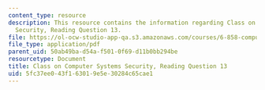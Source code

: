 ```yaml
---
content_type: resource
description: This resource contains the information regarding Class on Computer Systems
  Security, Reading Question 13.
file: https://ol-ocw-studio-app-qa.s3.amazonaws.com/courses/6-858-computer-systems-security-fall-2014/5fc37ee043f163019e5e30284c65cae1_MIT6_858F14_Reading13.pdf
file_type: application/pdf
parent_uid: 50ab49ba-d54a-f501-0f69-d11b0bb294be
resourcetype: Document
title: Class on Computer Systems Security, Reading Question 13
uid: 5fc37ee0-43f1-6301-9e5e-30284c65cae1
---
```

